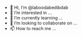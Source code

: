 - 👋 Hi, I’m @laboodabedibdab
- 👀 I’m interested in ...
- 🌱 I’m currently learning ...
- 💞️ I’m looking to collaborate on ...
- 📫 How to reach me ...

<!---
laboodabedibdab/laboodabedibdab is a ✨ special ✨ repository because its `README.md` (this file) appears on your GitHub profile.
You can click the Preview link to take a look at your changes.
--->
